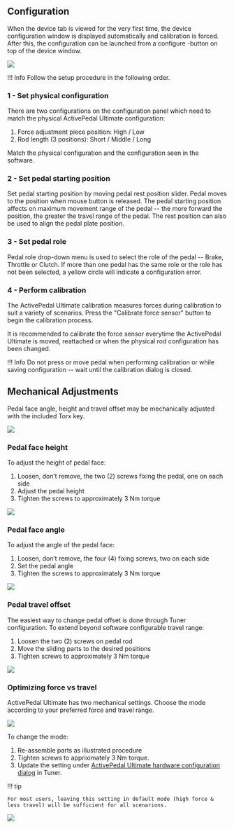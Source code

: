 ## Configuration

When the device tab is viewed for the very first time, the device configuration window is displayed automatically and calibration is forced. After this, the configuration can be launched from a configure -button on top of the device window.

![](Software/assets/configureactivepedal.png)

!!! Info
    Follow the setup procedure in the following order.

### 1 - Set physical configuration

There are two configurations on the configuration panel which need to match the physical ActivePedal Ultimate configuration:

1. Force adjustment piece position: High / Low
2. Rod length (3 positions): Short / Middle / Long

Match the physical configuration and the configuration seen in the software.

### 2 - Set pedal starting position

Set pedal starting position by moving pedal rest position slider. Pedal moves to the position when mouse button is released. The pedal starting position affects on maximum movement range of the pedal -- the more forward the position, the greater the travel range of the pedal. The rest position can also be used to align the pedal plate position.

### 3 - Set pedal role

Pedal role drop-down menu is used to select the role of the pedal -- Brake, Throttle or Clutch. If more than one pedal has the same role or the role has not been selected, a yellow circle will indicate a configuration error.

### 4 - Perform calibration

The ActivePedal Ultimate calibration measures forces during calibration to suit a variety of scenarios. Press the "Calibrate force sensor" button to begin the calibration process.

It is recommended to calibrate the force sensor everytime the ActivePedal Ultimate is moved, reattached or when the physical rod configuration has been changed.

!!! Info
    Do not press or move pedal when performing calibration or while saving configuration -- wait until the calibration dialog is closed.

## Mechanical Adjustments
Pedal face angle, height and travel offset may be mechanically adjusted with the included Torx key.

![](assets/pedal%20face%20all%20adjustments.png)

### Pedal face height

To adjust the height of pedal face:

1. Loosen, don’t remove, the two (2) screws fixing the pedal, one on each side
2. Adjust the pedal height
3. Tighten the screws to approximately 3 Nm torque

![](assets/pedal%20face%20vertical%20adjustment.png)

### Pedal face angle

To adjust the angle of the pedal face:

1. Loosen, don’t remove, the four (4) fixing screws, two on each side
2. Set the pedal angle
3. Tighten the screws to approximately 3 Nm torque

![](assets/pedal%20face%20angle%20adjustment.png)

### Pedal travel offset

The easiest way to change pedal offset is done through Tuner configuration. To extend beyond software configurable travel range:

1. Loosen the two (2) screws on pedal rod
2. Move the sliding parts to the desired positions
3. Tighten screws to approximately 3 Nm torque

![](assets/pedal%20offset%20adjustment.png)

### Optimizing force vs travel

ActivePedal Ultimate has two mechanical settings. Choose the mode according to your preferred force and travel range.

![](assets/force%20and%20travel%20range.png)

To change the mode:

1. Re-assemble parts as illustrated procedure
2. Tighten screws to appriximately 3 Nm torque.
3. Update the setting under [ActivePedal Ultimate hardware configuration dialog](Mechanical%20adjustments.md#configuration) in Tuner.

!!! tip

    For most users, leaving this setting in default mode (high force & less travel) will be sufficient for all scenarions. 

![](assets/changing%20force%20range.png)



